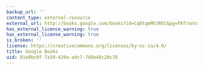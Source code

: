 ```yaml
---
backup_url: ''
content_type: external-resource
external_url: http://books.google.com/books?id=Cq6tqmMVJREC&pg=PAfrontcover
has_external_licence_warning: true
has_external_license_warning: true
is_broken: ''
license: https://creativecommons.org/licenses/by-nc-sa/4.0/
title: Google Books
uid: 81e0bc0f-7a39-426e-adc7-7d0a48c20c78
---
```

